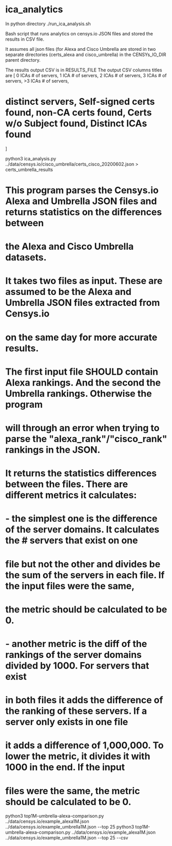 # ica_analytics


In python directory
./run_ica_analysis.sh 

Bash script that runs analytics on censys.io JSON files and stored the results in CSV file. 

It assumes all json files (for Alexa and Cisco Umbrella are stored in two separate directories 
(certs_alexa and cisco_umbrella) in the CENSYs_IO_DIR parent directory.

The results output CSV is in RESULTS_FILE
The output CSV columns titles are 
[
 0 ICAs # of servers, 1 ICA # of servers, 2 ICAs # of servers, 3 ICAs # of servers, >3 ICAs # of servers, 
 # distinct servers, Self-signed certs found, non-CA certs found, Certs w/o Subject found, Distinct ICAs found 
]

python3 ica_analysis.py ../data/censys.io/cisco_umbrella/certs_cisco_20200602.json > certs_umbrella_results


# This program parses the Censys.io Alexa and Umbrella JSON files and returns statistics on the differences between 
# the Alexa and Cisco Umbrella datasets. 

# It takes two files as input. These are assumed to be the Alexa and Umbrella JSON files extracted from Censys.io 
# on the same day for more accurate results. 

# The first input file SHOULD contain Alexa rankings. And the second the Umbrella rankings. Otherwise the program 
# will through an error when trying to parse the "alexa_rank"/"cisco_rank" rankings in the JSON.

# It returns the statistics differences between the files. There are different metrics it calculates: 
#   - the simplest one is the difference of the server domains. It calculates the # servers that exist on one 
#     file but not the other and divides be the sum of the servers in each file. If the input files were the same,  
#     the metric should be calculated to be 0.
#   - another metric is the diff of the rankings of the server domains divided by 1000. For servers that exist 
#     in both files it adds the difference of the ranking of these servers. If a server only exists in one file 
#     it adds a difference of 1,000,000. To lower the metric, it divides it with 1000 in the end. If the input 
#     files were the same, the metric should be calculated to be 0.


python3 top1M-umbrella-alexa-comparison.py ../data/censys.io/example_alexa1M.json ../data/censys.io/example_umbrella1M.json --top 25 
python3 top1M-umbrella-alexa-comparison.py ../data/censys.io/example_alexa1M.json ../data/censys.io/example_umbrella1M.json --top 25 --csv

